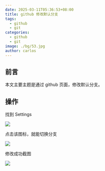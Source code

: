 ```yaml
---
date: 2025-03-11T05:36:53+08:00
title: github 修改默认分支
tags:
  - github
  - git
categories:
  - github
  - git
image: ./bg/53.jpg
author: carlos
---
```


## 前言

本文主要主题是通过 github 页面，修改默认分支。

## 操作

找到 Settings

![](../00-assets/Pasted%20image%2020250311053457.png)

点击该图标，就能切换分支

![](../00-assets/Pasted%20image%2020250311053541.png)

修改成功截图

![](../00-assets/Pasted%20image%2020250311053628.png)